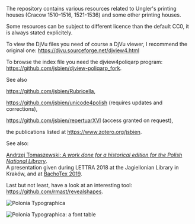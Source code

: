 The repository contains various resources related to Ungler's printing
houses (Cracow 1510–1516, 1521-1536) and some other printing houses.

Some resources can be subject to different licence than the default
CC0, it is always stated explicitely.

To view the DjVu files you need of course a DjVu viewer, I recommend
the original one: https://djvu.sourceforge.net/djview4.html

To browse the index file you need the djview4poliqarp program:
https://github.com/jsbien/djview-poliqarp_fork.

See also

https://github.com/jsbien/Rubricella, 

https://github.com/jsbien/unicode4polish (requires updates and corrections),

https://github.com/jsbien/repertuarXVI (access granted on request),

the publications listed at https://www.zotero.org/jsbien.

See also:

[Andrzej Tomaszewski: *A work done for a historical edition for the
Polish National
Library*](https://www.gust.org.pl/bachotex/2019-en/program).  
A presentation given during LETTRA 2018 at the Jagiellonian Library in
Kraków, and at [BachoTex
2019](https://www.gust.org.pl/bachotex/2019-pl/presentations/atomaszewski-2-2019.pdf).

Last but not least, have a look at an interesting tool:
https://github.com/rmast/revealshapes.


![Polonia Typographica](aux/PolTypN.png?raw=true "The covers of the first and last fascicules")

![Polonia Typographica: a font table](aux/brevigraphs.png.png?raw=true "A sample index")

